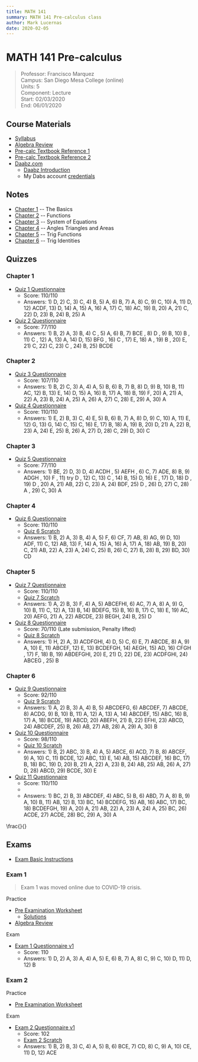 ```yaml
---
title: MATH 141
summary: MATH 141 Pre-calculus class
author: Mark Lucernas
date: 2020-02-05
---
```



# MATH 141 Pre-calculus
> Professor: Francisco Marquez<br>
> Campus: San Diego Mesa College (online)<br>
> Units: 5<br>
> Component: Lecture<br>
> Start: 02/03/2020<br>
> End: 06/01/2020<br>


## Course Materials

  * [Syllabus](file:../../../files/spring-2020/MATH-141/math-141_syllabus.pdf)
  * [Algebra Review](file:../../../files/spring-2020/MATH-141/algebra_review.pdf)
  * [Pre-calc Textbook Reference 1](file:../../../files/spring-2020/MATH-141/pre-calc_textbookRef.pdf)
  * [Pre-calc Textbook Reference 2](file:../../../files/spring-2020/MATH-141/pre-calc_textbookRef2.pdf)
  * [Daabz.com](http://daabz.com/)
    - [Daabz Introduction](file:../../../files/spring-2020/MATH-141/daabz_intro.pdf)
    - My Dabs account [credentials](vfile:../../../files/spring-2020/MATH-141/daabz_account.txt)


## Notes

  * [Chapter 1](notes/ch-1) -- The Basics
  * [Chapter 2](notes/ch-2) -- Functions
  * [Chapter 3](notes/ch-3) -- System of Equations
  * [Chapter 4](notes/ch-4) -- Angles Triangles and Areas
  * [Chapter 5](notes/ch-5) -- Trig Functions
  * [Chapter 6](notes/ch-6) -- Trig Identities


## Quizzes

### Chapter 1

  - [Quiz 1 Questionnaire](file:../../../files/spring-2020/MATH-141/ch-1/math-141_quiz_1.pdf)
    * Score: 110/110
    * Answers: 1) D, 2) C, 3) C, 4) B, 5) A, 6) B, 7) A, 8) C, 9) C, 10) A, 11)
      D, 12) ACDF, 13) D, 14) A, 15) A, 16) A, 17) C, 18) AC, 19) B, 20) A, 21)
      C, 22) D, 23) B, 24) B, 25) A
  - [Quiz 2 Questionnaire](file:../../../files/spring-2020/MATH-141/ch-1/math-141_quiz_2.pdf)
    * Score: 77/110
    * Answers: 1) B, 2) A, 3) B, 4) C , 5) A, 6) B, 7) BCE , 8) D , 9) B, 10) B
      , 11) C , 12) A, 13) A, 14) D, 15) BFG , 16) C , 17) E, 18) A , 19) B ,
      20) E, 21) C, 22) C, 23) C , 24) B, 25) BCDE

### Chapter 2

  - [Quiz 3 Questionnaire](file:../../../files/spring-2020/MATH-141/ch-2/math-141_quiz_3.pdf)
    * Score: 107/110
    * Answers: 1) B, 2) C, 3) A, 4) A, 5) B, 6) B, 7) B, 8) D, 9) B, 10) B, 11)
      AC, 12) B, 13) E, 14) D, 15) A, 16) B, 17) A, 18) B, 19) F, 20) A, 21) A,
      22) A, 23) B, 24) A, 25) A, 26) A, 27) C, 28) E, 29) A, 30) A
  - [Quiz 4 Questionnaire](file:../../../files/spring-2020/MATH-141/ch-2/math-141_quiz_4.pdf)
    * Score: 110/110
    * Answers: 1) E, 2) B, 3) C, 4) E, 5) B, 6) B, 7) A, 8) D, 9) C, 10) A, 11)
      E, 12) G, 13) G, 14) C, 15) C, 16) E, 17) B, 18) A, 19) B, 20) D, 21) A,
      22) B, 23) A, 24) E, 25) B, 26) A, 27) D, 28) C, 29) D, 30) C

### Chapter 3

  - [Quiz 5 Questionnaire](file:../../../files/spring-2020/MATH-141/ch-3/math-141_quiz_5.pdf)
    * Score: 77/110
    * Answers: 1) BE, 2) D, 3) D, 4) ACDH , 5) AEFH , 6) C, 7) ADE, 8) B, 9)
      ADGH , 10) F , 11) try D , 12) C, 13) C , 14) B, 15) D, 16) E , 17) D, 18)
      D , 19) D , 20) A, 21) AB, 22) C, 23) A, 24) BDF, 25) D , 26) D, 27) C,
      28) A , 29) C, 30) A

### Chapter 4

  - [Quiz 6 Questionnaire](file:../../../files/spring-2020/MATH-141/ch-4/math-141_quiz_6.pdf)
    * Score: 110/110
    * [Quiz 6 Scratch](file:../../../files/spring-2020/MATH-141/ch-4/math-141_quiz_6_solutions.pdf)
    * Answers: 1) B, 2) A, 3) B, 4) A, 5) F, 6) CF, 7) AB, 8) AG, 9) D, 10) ADF,
      11) C, 12) AB, 13) F, 14) A, 15) A, 16) A, 17) A, 18) AB, 19) B, 20) C,
      21) AB, 22) A, 23) A, 24) C, 25) B, 26) C, 27) B, 28) B, 29) BD, 30) CD

### Chapter 5

  - [Quiz 7 Questionnaire](file:../../../files/spring-2020/MATH-141/ch-5/math-141_quiz_7.pdf)
    * Score: 110/110
    * [Quiz 7 Scratch](file:../../../files/spring-2020/MATH-141/ch-5/math-141_quiz_7_solutions.pdf)
    * Answers: 1) A, 2) B, 3) F, 4) A, 5) ABCEFHI, 6) AC, 7) A, 8) A, 9) G, 10)
      B, 11) C, 12) A, 13) B, 14) BDEFG, 15) B, 16) B, 17) C, 18) E, 19) AC, 20)
      AEFG, 21) A, 22) ABCDE, 23) BEGH, 24) B, 25) D
  - [Quiz 8 Questionnaire](file:../../../files/spring-2020/MATH-141/ch-5/math-141_quiz_8.pdf)
    * Score: 70/110 (Late submission, Penalty lifted)
    * [Quiz 8 Scratch](file:../../../files/spring-2020/MATH-141/ch-5/math-141_quiz_8_solutions.pdf)
    * Answers: 1) H, 2) A, 3) ACDFGHI, 4) D, 5) C, 6) E, 7) ABCDE, 8) A, 9) A,
      10) E, 11) ABCEF, 12) E, 13) BCDEFGH, 14) AEGH, 15) AD, 16) CFGH , 17) F,
      18) B, 19) ABDEFGHI, 20) E, 21) D, 22) DE, 23) ACDFGHI, 24) ABCEG , 25) B

### Chapter 6

  - [Quiz 9 Questionnaire](file:../../../files/spring-2020/MATH-141/ch-6/math-141_quiz_9.pdf)
    * Score: 92/110
    * [Quiz 9 Scratch](file:../../../files/spring-2020/MATH-141/ch-6/math-141_quiz_9_solutions.pdf)
    * Answers: 1) A, 2) B, 3) A, 4) B, 5) ABCDEFG, 6) ABCDEF, 7) ABCDE, 8) ACDG,
      9) B, 10) B, 11) A, 12) A, 13) A, 14) ABCDEF, 15) ABC, 16) B, 17) A, 18)
      BCDE, 19) ABCD, 20) ABEFH, 21) B, 22) EFHI, 23) ABCD, 24) ABCDEF, 25) B,
      26) AB, 27) AB, 28) A, 29) A, 30) B
  - [Quiz 10 Questionnaire](file:../../../files/spring-2020/MATH-141/ch-6/math-141_quiz_10.pdf)
    * Score: 98/110
    * [Quiz 10 Scratch](file:../../../files/spring-2020/MATH-141/ch-6/math-141_quiz_10_solutions.pdf)
    * Answers: 1) B, 2) ABC, 3) B, 4) A, 5) ABCE, 6) ACD, 7) B, 8) ABCEF, 9) A,
      10) C, 11) BCDE, 12) ABC, 13) E, 14) AB, 15) ABCDEF, 16) BC, 17) B, 18)
      BC, 19) D, 20) B, 21) A, 22) A, 23) B, 24) AB, 25) AB, 26) A, 27) D, 28)
      ABCD, 29) BCDE, 30) E
  - [Quiz 11 Questionnaire](file:../../../files/spring-2020/MATH-141/ch-6/math-141_quiz_11.pdf)
    * Score: 110/110
    * 
    * Answers: 1) BC, 2) B, 3) ABCDEF, 4) ABC, 5) B, 6) ABD, 7) A, 8) B, 9) A,
      10) B, 11) AB, 12) B, 13) BC, 14) BCDEFG, 15) AB, 16) ABC, 17) BC, 18)
      BCDEFGH, 19) A, 20) A, 21) AB, 22) A, 23) A, 24) A, 25) BC, 26) ACDE, 27)
      ACDE, 28) BC, 29) A, 30) A

\frac{}{}
## Exams

  - [Exam Basic Instructions](file:../../../files/spring-2020/MATH-141/exam-1/exam-1_basicInstructions.pdf)

### Exam 1

> Exam 1 was moved online due to COVID-19 crisis.

Practice

  - [Pre Examination Worksheet](file:../../../files/spring-2020/MATH-141/exam-1/exam-1_preExamWorksheet.pdf)
    * [Solutions](file:../../../files/spring-2020/MATH-141/exam-1/exam-1_preExamWorksheet_solution.pdf)
  - [Algebra Review](file:../../../files/spring-2020/MATH-141/exam-1/exam-1_algebraReview.pdf)

Exam

  - [Exam 1 Questionnaire v1](file:../../../files/spring-2020/MATH-141/exam-1/math-141_exam_1.pdf)
    * Score: 110
    * Answers: 1) D, 2) A, 3) A, 4) A, 5) E, 6) B, 7) A, 8) C, 9) C, 10) D, 11)
      D, 12) B

### Exam 2

Practice

  - [Pre Examination Worksheet](file:../../../files/spring-2020/MATH-141/exam-2/exam-2_preExamWorksheet.pdf)

Exam

  - [Exam 2 Questionnaire v1](file:../../../files/spring-2020/MATH-141/exam-2/math-141_exam_2.pdf)
    * Score: 102
    * [Exam 2 Scratch](file:../../../files/spring-2020/MATH-141/exam-2/math-141_exam_2_solutions.pdf)
    * Answers: 1) B, 2) B, 3) C, 4) A, 5) B, 6) BCE, 7) CD, 8) C, 9) A, 10) CE,
      11) D, 12) ACE
